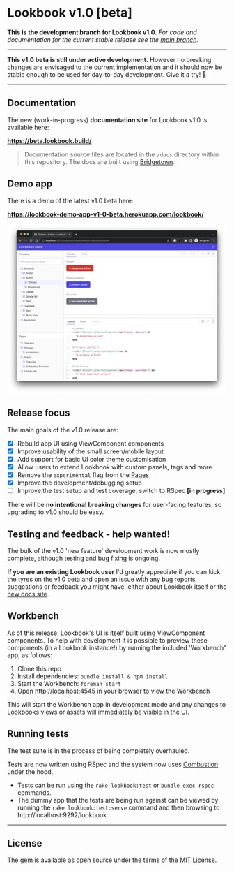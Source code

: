 # Lookbook v1.0 [beta]

**This is the development branch for Lookbook v1.0.** _For code and documentation for the current stable release see the [main branch](https://github.com/allmarkedup/lookbook/tree/main)._

---

**This v1.0 beta is still under active development.** However no breaking changes are envisaged to the current implementation and it should now be stable enough to be used for day-to-day development. Give it a try! 🎉

---
 
## Documentation

The new (work-in-progress) **documentation site** for Lookbook v1.0 is available here:

**https://beta.lookbook.build/**

> Documentation source files are located in the `/docs` directory within this repository. The docs are built using [Bridgetown](https://www.bridgetownrb.com/).

## Demo app

There is a demo of the latest v1.0 beta here:

**https://lookbook-demo-app-v1-0-beta.herokuapp.com/lookbook/**

[![Lookbook UI](.github/assets/lookbook_screenshot_v1.0_beta.png)](https://lookbook-demo-app-v1-0-beta.herokuapp.com/lookbook/)


## Release focus

The main goals of the v1.0 release are:

- [x] Rebuild app UI using ViewComponent components
- [x] Improve usability of the small screen/mobile layout
- [x] Add support for basic UI color theme customisation
- [x] Allow users to extend Lookbook with custom panels, tags and more
- [x] Remove the `experimental` flag from the [Pages](https://github.com/allmarkedup/lookbook#pages)
- [x] Improve the development/debugging setup
- [ ] Improve the test setup and test coverage, switch to RSpec **[in progress]**

There will be **no intentional breaking changes** for user-facing features, so upgrading to v1.0 should be easy.

## Testing and feedback - help wanted!

The bulk of the v1.0 'new feature' development work is now mostly complete, although testing and bug fixing is ongoing.

**If you are an existing Lookbook user** I'd greatly appreciate if you can kick the tyres on the v1.0 beta and open an issue with any bug reports, suggestions or feedback you might have, either about Lookbook itself or the [new docs site](https://beta.lookbook.build).

## Workbench

As of this release, Lookbook's UI is itself built using ViewComponent components. To help with development it is possible to preview these components (in a Lookbook instance!) by running the included 'Workbench" app, as follows:

1. Clone this repo
2. Install dependencies: `bundle install & npm install`
3. Start the Workbench: `foreman start`
4. Open http://localhost:4545 in your browser to view the Workbench

This will start the Workbench app in development mode and any changes to Lookbooks views or assets will immediately be visible in the UI.


## Running tests

The test suite is in the process of being completely overhauled.

Tests are now written using RSpec and the system now uses [Combustion](https://github.com/pat/combustion) under the hood.

- Tests can be run using the `rake lookbook:test` or `bundle exec rspec` commands.
- The dummy app that the tests are being run against can be viewed by running the `rake lookbook:test:serve` command and then browsing to http://localhost:9292/lookbook


---

## License

The gem is available as open source under the terms of the [MIT License](https://opensource.org/licenses/MIT).
